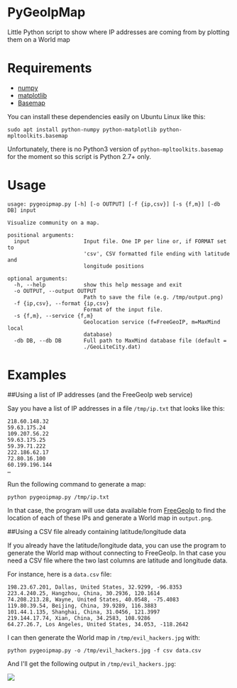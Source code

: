 PyGeoIpMap
==========

Little Python script to show where IP addresses are coming from by plotting them on a World map

# Requirements
* [numpy](http://www.numpy.org/)
* [matplotlib](http://matplotlib.org/)
* [Basemap](http://matplotlib.org/basemap/)

You can install these dependencies easily on Ubuntu Linux like this:

```
sudo apt install python-numpy python-matplotlib python-mpltoolkits.basemap
```

Unfortunately, there is no Python3 version of `python-mpltoolkits.basemap` for the moment so this script is Python 2.7+ only.

# Usage

```
usage: pygeoipmap.py [-h] [-o OUTPUT] [-f {ip,csv}] [-s {f,m}] [-db DB] input

Visualize community on a map.

positional arguments:
  input                 Input file. One IP per line or, if FORMAT set to
                        'csv', CSV formatted file ending with latitude and
                        longitude positions

optional arguments:
  -h, --help            show this help message and exit
  -o OUTPUT, --output OUTPUT
                        Path to save the file (e.g. /tmp/output.png)
  -f {ip,csv}, --format {ip,csv}
                        Format of the input file.
  -s {f,m}, --service {f,m}
                        Geolocation service (f=FreeGeoIP, m=MaxMind local
                        database)
  -db DB, --db DB       Full path to MaxMind database file (default =
                        ./GeoLiteCity.dat)
```

# Examples

##Using a list of IP addresses (and the FreeGeoIp web service)

Say you have a list of IP addresses in a file `/tmp/ip.txt` that looks like this:

```
218.60.148.32
59.63.175.24
109.207.56.22
59.63.175.25
59.39.71.222
222.186.62.17
72.80.16.100
60.199.196.144
…
```

Run the following command to generate a map:

```
python pygeoipmap.py /tmp/ip.txt
```

In that case, the program will use data available from [FreeGeoIp](http://freegeoip.net/) to find the location of each of these IPs and generate a World map in `output.png`.

##Using a CSV file already containing latitude/longitude data

If you already have the latitude/longitude data, you can use the program to generate the World map without connecting to FreeGeoIp. In that case you need a CSV file where the two last columns are latitude and longitude data.

For instance, here is a `data.csv` file:

```
198.23.67.201, Dallas, United States, 32.9299, -96.8353
223.4.240.25, Hangzhou, China, 30.2936, 120.1614
74.208.213.28, Wayne, United States, 40.0548, -75.4083
119.80.39.54, Beijing, China, 39.9289, 116.3883
101.44.1.135, Shanghai, China, 31.0456, 121.3997
219.144.17.74, Xian, China, 34.2583, 108.9286
64.27.26.7, Los Angeles, United States, 34.053, -118.2642
```

I can then generate the World map in `/tmp/evil_hackers.jpg` with:

```
python pygeoipmap.py -o /tmp/evil_hackers.jpg -f csv data.csv
```

And I'll get the following output in `/tmp/evil_hackers.jpg`:

![](http://i.imgur.com/IGIaKDb.jpg)
